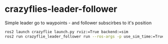 # crazyflies-leader-follower
Simple leader go to waypoints - and follower subscirbes to it's position

```bash
ros2 launch crazyflie launch.py rviz:=True backend:=sim
ros2 run crazyflie_leader_follower run --ros-args -p use_sim_time:=True
```
